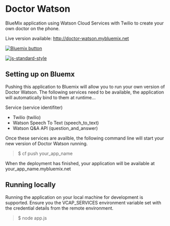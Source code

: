 Doctor Watson
=============

BlueMix application using Watson Cloud Services with Twilio to create your own doctor on the phone.

Live version available: <a href="http://doctor-watson.mybluemix.net">http://doctor-watson.mybluemix.net</a>

<a href="https://bluemix.net/deploy?repository=https://github.com/jthomas/doctor-watson" target="_blank"><img src="http://bluemix.net/deploy/button.png" alt="Bluemix button" />

[![js-standard-style](https://img.shields.io/badge/code%20style-standard-brightgreen.svg?style=flat-square)](https://github.com/feross/standard)

Setting up on Bluemx
--------------------

Pushing this application to Bluemix will allow you to run your own version of Doctor Watson. The following services need to be available, the application will automatically bind to them at runtime... 

Service (service identifiter)
* Twilio (twilio)
* Watson Speech To Text (speech_to_text)
* Watson Q&A API (question_and_answer)

Once these services are availble, the following command line will start your new version of Doctor Watson running.

> $ cf push your_app_name

When the deployment has finished, your application will be available at your_app_name.mybluemix.net

Running locally
--------------------

Running the application on your local machine for development is supported. 
Ensure you the VCAP_SERVICES environment variable set with the credential details from the remote environment. 

> $ node app.js
